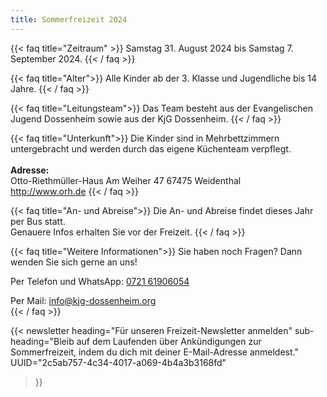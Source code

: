 ```yaml
---
title: Sommerfreizeit 2024
---
```

<!-- {{< html>}}
<section class=" text-gray-800 text-center">
    <div class="px-3 md:px-4">
        <div>
            <a class="inline-block px-4 py-2 bg-primary-500 text-white font-medium leading-snug rounded-full shadow-md hover:bg-primary-600 hover:shadow-lg focus:bg-primary-600 focus:shadow-lg focus:outline-none focus:ring-0 active:bg-primary-700 active:shadow-lg m-2 md:mr-2"
                href="/sommerfreizeit/freizeitpass" target="_blank" role="button" data-mdb-ripple="true"
                data-mdb-ripple-color="light">
                <h5 class="text-white">Freizeitpass</h5>
            </a>
            <a class="inline-block px-4 py-2 bg-primary-500 text-white font-medium text-sm leading-snug rounded-full shadow-md hover:bg-primary-600 hover:shadow-lg focus:bg-primary-600 focus:shadow-lg focus:outline-none focus:ring-0 active:bg-primary-700 active:shadow-lg m-2 md:mr-2"
                href="/sommerfreizeit/teilnehmerbeitrag" target="_blank" role="button" data-mdb-ripple="true"
                data-mdb-ripple-color="light">
                <h5 class="text-white">Teilnehmerbeitrag</h5>
            </a>
            <span class="text-blue-600">
                <h6>Anmeldeschluss: Montag, 14. August 2024</h6>
            </span>
        </div>
    </div>
</section>
{{< /html>}} -->

{{< faq title="Zeitraum" >}}
Samstag 31. August 2024 bis Samstag 7. September 2024.
{{< / faq >}}

<!-- 
{{< faq title="Motto" >}}
"Sommerfreizeit 2023 - auf der Suche nach dem (Frei)-Geist Hubi"
{{< / faq >}}
-->

{{< faq title="Alter">}}
Alle Kinder ab der 3. Klasse und Jugendliche bis 14 Jahre.
{{< / faq >}}

<!-- {{< faq title="Kosten">}}
**200€ (Solidarpreis 180-220€)**  
200€ entspricht dem kalkulierten Teilnahmepreis für diese Freizeit.  
Um für Familien oder finanziell Schwächere flexibler zu sein, bieten wir eine Preisspanne an.  
Wer nicht mehr bezahlen kann oder mehrere Kinder anmeldet,kann den Mindestbetrag (180€) bezahlen.  
Wer dagegen mehr bezahlen kann als den kalkulierten Teilnahmepreis (200€),  
kann dies gerne tun und hilft somit die Finanzen wieder auszugleichen.  
Beträge dazwischen sind ebenfalls möglich.
###### Zuschuss:  
Sind auch 180€ zu viel?  
Wir unterstützen Sie gerne individuell. Sprechen Sie uns einfach an.
{{< / faq >}} -->

{{< faq title="Leitungsteam">}}
Das Team besteht aus der Evangelischen Jugend Dossenheim sowie aus der KjG Dossenheim.
{{< / faq >}}

{{< faq title="Unterkunft">}}
Die Kinder sind in Mehrbettzimmern untergebracht und werden durch das eigene Küchenteam verpflegt.  
   
**Adresse:**  
Otto-Riethmüller-Haus
Am Weiher 47
67475 Weidenthal
   
http://www.orh.de
{{< / faq >}}

{{< faq title="An- und Abreise">}}
Die An- und Abreise findet dieses Jahr per Bus statt.  
Genauere Infos erhalten Sie vor der Freizeit.
{{< / faq >}}

{{< faq title="Weitere Informationen">}}
Sie haben noch Fragen? Dann wenden Sie sich gerne an uns!

Per Telefon und WhatsApp:
[0721 61906054](tel:072161906054)

Per Mail:
info@kjg-dossenheim.org  
{{< / faq >}}

{{< newsletter 
heading="Für unseren Freizeit-Newsletter anmelden"
sub-heading="Bleib auf dem Laufenden über Ankündigungen zur Sommerfreizeit, indem du dich mit deiner E-Mail-Adresse anmeldest."
UUID="2c5ab757-4c34-4017-a069-4b4a3b3168fd"
>}}
